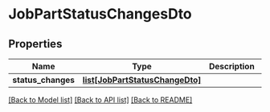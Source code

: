 # JobPartStatusChangesDto

## Properties
Name | Type | Description | Notes
------------ | ------------- | ------------- | -------------
**status_changes** | [**list[JobPartStatusChangeDto]**](JobPartStatusChangeDto.md) |  | [optional] 

[[Back to Model list]](../README.md#documentation-for-models) [[Back to API list]](../README.md#documentation-for-api-endpoints) [[Back to README]](../README.md)

